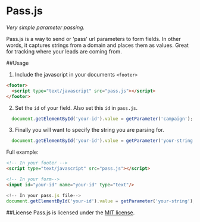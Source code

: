 # Pass.js
*Very simple parameter passing.*  

Pass.js is a way to send or 'pass' url parameters to form fields. In other words, it captures strings from a domain and places them as values. Great for tracking where your leads are coming from.


##Usage
1. Include the javascript in your documents `<footer>`
```html
<footer>
  <script type="text/javascript" src="pass.js"></script>
</footer>
```

2. Set the `id` of your field. Also set this `id` in `pass.js`.
```javascript
  document.getElementById('your-id').value = getParameter('campaign');
```

3. Finally you will want to specify the string you are parsing for.
```javascript
  document.getElementById('your-id').value = getParameter('your-string');
```


Full example:
```html
<!-- In your footer -->
<script type="text/javascript" src="pass.js"></script>

<!-- In your form-->
<input id="your-id" name="your-id" type="text"/>
```

```javascript
<!-- In your pass.js file-->
document.getElementById('your-id').value = getParameter('your-string');
```

##License
Pass.js is licensed under the [MIT license](http://opensource.org/licenses/MIT).
